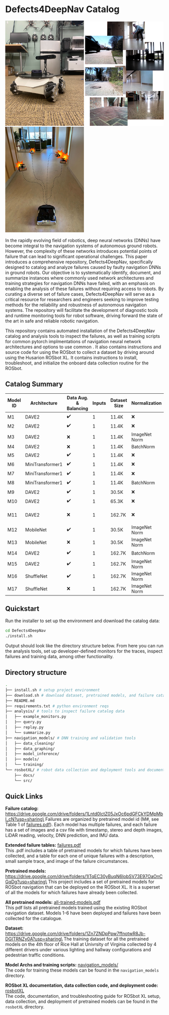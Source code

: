# Defects4DeepNav Catalog

<p float="middle">
  <img src="rosbotXL/docs/image/IMG_9067.jpg" width="250" />
  <img src="rosbotXL/docs/image/dataset.png" width="250" /> 
  <img src="rosbotXL/docs/image/rosbot-heroimage-new.jpg" width="250" /> 
</p>



In the rapidly evolving field of robotics, deep neural networks (DNNs) have become integral to the navigation systems of autonomous ground robots. However, the complexity of these networks introduces potential points of failure that can lead to significant operational challenges. This  paper introduces a comprehensive repository, Defects4DeepNav, specifically designed to catalog and analyze failures caused by faulty navigation DNNs in ground robots.
Our objective is to systematically identify, document, and summarize instances where commonly used network architectures and training strategies for navigation DNNs have failed, with an emphasis on enabling the analysis of these failures without requiring access to robots.
By curating a diverse set of failure cases, Defects4DeepNav will serve as a critical resource for researchers and engineers seeking to improve testing methods for the reliability and robustness of autonomous navigation systems.
The repository will facilitate the development of diagnostic tools and runtime monitoring tools for robot software, driving forward the state of the art in safe and reliable robotic navigation.


This repository contains automated installation of the Defects4DeepNav catalog and analysis tools to inspect the failures, as well as training scripts for common pytorch implmentations of navigation neural network architectures and options to use common .
It also contains instructions and source code for using the ROSbot to collect a dataset by driving around using the Husarion ROSbot XL.
It contains instructions to install, troubleshoot, and initialize the onboard data collection routine for the ROSbot.

## Catalog Summary

| Model ID | Architecture     | Data Aug. \& Balancing | Inputs  | Dataset Size | Normalization | Epochs       | Loss Function  | Failures |
| -------- | ---------------- | ---------------------- | ------- | ------------ | ------------- | ------------ | -------------- | -------- |
| M1       | DAVE2            | :heavy_check_mark:     | 1       | 11.4K        | :x:           | 100          | MSE            | 13       |
| M2       | DAVE2            | :heavy_check_mark:     | 1       | 11.4K        | :x:           | 100          | L1             | 4        |
| M3       | DAVE2            | :x:                    | 1       | 11.4K        | ImageNet Norm | 100          | MSE            | 12       |
| M4       | DAVE2            | :x:                    | 1       | 11.4K        | BatchNorm     | 100          | MSE            | 12       |
| M5       | DAVE2            | :heavy_check_mark:     | 1       | 11.4K        | :x:           | convergence  | L1             | 2        |
| M6       | MiniTransformer1 | :heavy_check_mark:     | 1       | 11.4K        | :x:           | 100          | MSE            | 12       |
| M7       | MiniTransformer1 | :heavy_check_mark:     | 1       | 11.4K        | :x:           | convergence  | MSE            | 12       |
| M8       | MiniTransformer1 | :heavy_check_mark:     | 1       | 11.4K        | BatchNorm     | 100          | MSE            | 12       |
| M9       | DAVE2            | :heavy_check_mark:     | 1       | 30.5K        | :x:           | 100          | MSE            | 12       |
| M10      | DAVE2            | :heavy_check_mark:     | 1       | 65.3K        | :x:           | convergence  | MSE            | 12       |
| M11      | DAVE2            | :x:                    | 1       | 162.7K       | :x:           | 100          | MSE            | 5 laps w/o failure   |
| M12      | MobileNet        | :heavy_check_mark:     | 1       | 30.5K        | ImageNet Norm | 100          | MSE            | 12       |
| M13      | MobileNet        | :x:                    | 1       | 30.5K        | ImageNet Norm | 100          | MSE            | 12       |
| M14      | DAVE2            | :heavy_check_mark:     | 1       | 162.7K       | BatchNorm     | 100          | MSE            | 12       |
| M15      | DAVE2            | :heavy_check_mark:     | 1       | 162.7K       | ImageNet Norm | 100          | MSE            | 12       |
| M16      | ShuffleNet       | :heavy_check_mark:     | 1       | 162.7K       | ImageNet Norm | 100          | MSE            | TBD      |
| M17      | ShuffleNet       | :x:                    | 1       | 162.7K       | ImageNet Norm | 100          | MSE            | TBD      |

## Quickstart

Run the installer to set up the environment and download the catalog data:
```bash
cd Defects4DeepNav
./install.sh
```
Output should look like the directory structure below. From here you can run the analysis tools, set up developer-defined monitors for the traces, inspect failures and training data, among other functionality.


## Directory structure

```bash
.
├── install.sh # setup project environment
├── download.sh # download dataset, pretrained models, and failure catalog
├── README.md 
├── requirements.txt # python environment reqs
├── analysis/ # tools to inspect failure catalog data
│   ├── example_monitors.py
│   ├── query.py
│   ├── replay.py
│   └── summarize.py
├── navigation_models/ # DNN training and validation tools
│   ├── data_cleaning/
│   ├── data_graphing/
│   ├── model_inference/
│   ├── models/
│   └── training/
└── rosbotXL/ # robot data collection and deployment tools and documentation
    ├── docs/
    └── src/
```



## Quick Links

**Failure catalog:** https://drive.google.com/drive/folders/1Lntd0lctZ05JxOc6pdGFCkYDMpMbI_cN?usp=sharing\
Failures are organized by pretrained model id (M\#, see Table 1 of [failures.pdf](./failures.pdf)). Each model has multiple failures, and each failure has a set of images and a csv file with timestamp, stereo and depth images, LiDAR reading, velocity, DNN prediction, and IMU data.

**Extended failure tables:** [failures.pdf](./failures.pdf)\
This .pdf includes a table of pretrained models for which failures have been collected, and a table for each one of unique failures with a description, small sample trace, and image of the failure circumstances.

**Pretrained models:** https://drive.google.com/drive/folders/1lTqEC30yBuqN6IobSV73E97OaOnCGqDg?usp=sharing\
This project includes a set of pretrained models for ROSbot navigation that can be deployed on the ROSbot XL. It is a superset of all the models for which failures have already been collected.

**All pretrained models:** [all-trained-models.pdf](./all-trained-models.pdf)\
This pdf lists all pretrained models trained using the existing ROSbot navigation dataset. Models 1-6 have been deployed and failures have been collected for the catalogue.


**Dataset:** https://drive.google.com/drive/folders/1Zn7ZNDpPpw7ffnotwR8Jb-DGITRNZy0A?usp=sharing\
The training dataset for all the pretrained models on the 4th floor of Rice Hall at Univrsity of Virginia collected by 4 different drivers under various lighting and hallway configurations and pedestrian traffic conditions.

**Model Archs and training scripts:** [navigation_models/](navigation_models/)\
The code for training these models can be found in the ``navigation_models`` directory.

**ROSbot XL documentation, data collection code, and deployment code:** [rosbotXL](rosbotXL)\
The code, documentation, and troubleshooting guide for ROSbot XL setup, data collection, and deployment of pretrained models can be found in the ``rosbotXL`` directory.
